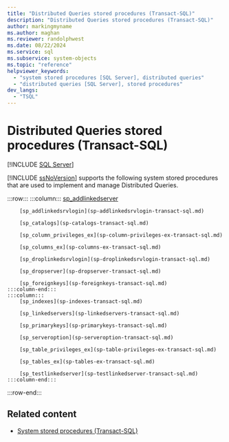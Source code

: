 ```yaml
---
title: "Distributed Queries stored procedures (Transact-SQL)"
description: "Distributed Queries stored procedures (Transact-SQL)"
author: markingmyname
ms.author: maghan
ms.reviewer: randolphwest
ms.date: 08/22/2024
ms.service: sql
ms.subservice: system-objects
ms.topic: "reference"
helpviewer_keywords:
  - "system stored procedures [SQL Server], distributed queries"
  - "distributed queries [SQL Server], stored procedures"
dev_langs:
  - "TSQL"
---
```

# Distributed Queries stored procedures (Transact-SQL)

[!INCLUDE [SQL Server](../../includes/applies-to-version/sqlserver.md)]

[!INCLUDE [ssNoVersion](../../includes/ssnoversion-md.md)] supports the following system stored procedures that are used to implement and manage Distributed Queries.

:::row:::
    :::column:::
        [sp_addlinkedserver](sp-addlinkedserver-transact-sql.md)

        [sp_addlinkedsrvlogin](sp-addlinkedsrvlogin-transact-sql.md)

        [sp_catalogs](sp-catalogs-transact-sql.md)

        [sp_column_privileges_ex](sp-column-privileges-ex-transact-sql.md)

        [sp_columns_ex](sp-columns-ex-transact-sql.md)

        [sp_droplinkedsrvlogin](sp-droplinkedsrvlogin-transact-sql.md)

        [sp_dropserver](sp-dropserver-transact-sql.md)

        [sp_foreignkeys](sp-foreignkeys-transact-sql.md)
    :::column-end:::
    :::column:::
        [sp_indexes](sp-indexes-transact-sql.md)

        [sp_linkedservers](sp-linkedservers-transact-sql.md)

        [sp_primarykeys](sp-primarykeys-transact-sql.md)

        [sp_serveroption](sp-serveroption-transact-sql.md)

        [sp_table_privileges_ex](sp-table-privileges-ex-transact-sql.md)

        [sp_tables_ex](sp-tables-ex-transact-sql.md)

        [sp_testlinkedserver](sp-testlinkedserver-transact-sql.md)
    :::column-end:::
:::row-end:::

## Related content

- [System stored procedures (Transact-SQL)](system-stored-procedures-transact-sql.md)
